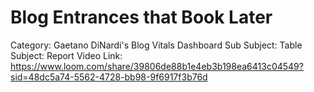 # Blog Entrances that Book Later

Category: Gaetano DiNardi's Blog Vitals Dashboard
Sub Subject: Table
Subject: Report
Video Link: https://www.loom.com/share/39806de88b1e4eb3b198ea6413c04549?sid=48dc5a74-5562-4728-bb98-9f6917f3b76d